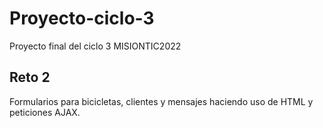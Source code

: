 # Proyecto-ciclo-3
Proyecto final del ciclo 3 MISIONTIC2022

## Reto 2
Formularios para bicicletas, clientes y mensajes haciendo uso de HTML y peticiones AJAX.
